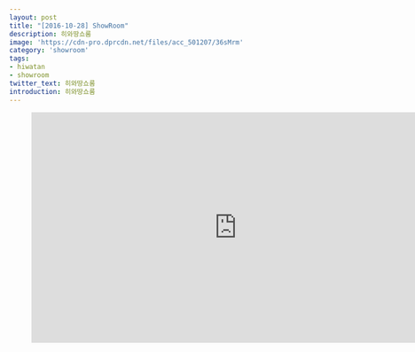```yaml
---
layout: post
title: "[2016-10-28] ShowRoom"
description: 히와땅쇼룸
image: 'https://cdn-pro.dprcdn.net/files/acc_501207/36sMrm'
category: 'showroom'
tags:
- hiwatan
- showroom
twitter_text: 히와땅쇼룸
introduction: 히와땅쇼룸
---
```

<figure class="video_container">
<iframe width="740" height="416" src="https://serviceapi.nmv.naver.com/flash/convertIframeTag.nhn?vid=BDF02EE59E54DF13975756E96DADAFE82E80&outKey=V128928e44c07484680cda138c997517b84ee24b159d8774232a8a138c997517b84ee" frameborder="no" scrolling="no" webkitallowfullscreen mozallowfullscreen allowfullscreen></iframe>
</figure>
